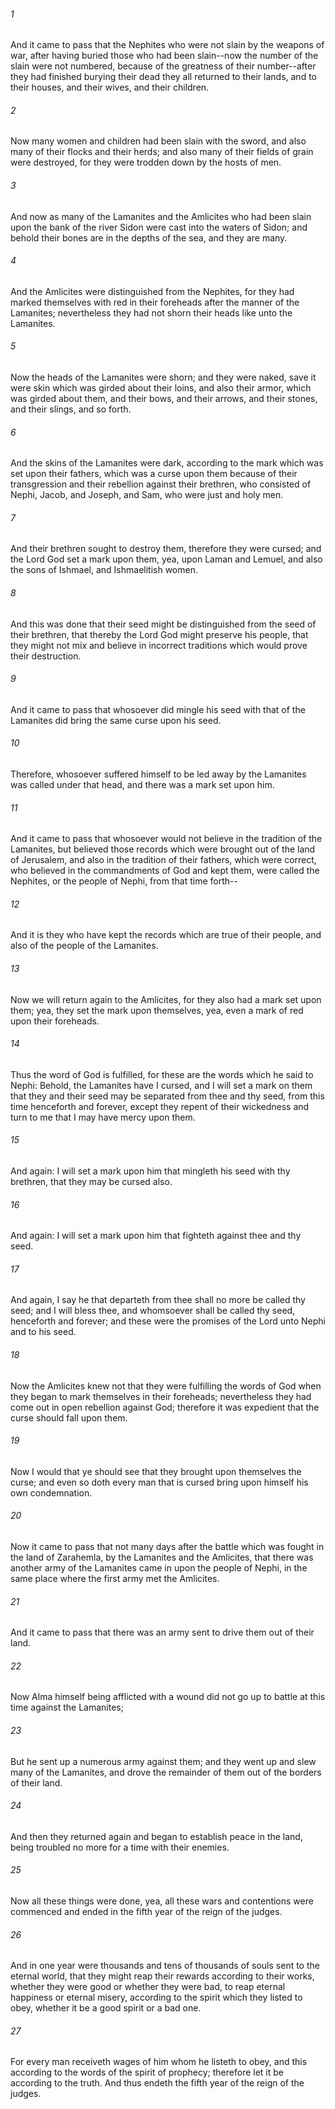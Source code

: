 ###### 1
And it came to pass that the Nephites who were not slain by the weapons of war, after having buried those who had been slain--now the number of the slain were not numbered, because of the greatness of their number--after they had finished burying their dead they all returned to their lands, and to their houses, and their wives, and their children.

###### 2
Now many women and children had been slain with the sword, and also many of their flocks and their herds; and also many of their fields of grain were destroyed, for they were trodden down by the hosts of men.

###### 3
And now as many of the Lamanites and the Amlicites who had been slain upon the bank of the river Sidon were cast into the waters of Sidon; and behold their bones are in the depths of the sea, and they are many.

###### 4
And the Amlicites were distinguished from the Nephites, for they had marked themselves with red in their foreheads after the manner of the Lamanites; nevertheless they had not shorn their heads like unto the Lamanites.

###### 5
Now the heads of the Lamanites were shorn; and they were naked, save it were skin which was girded about their loins, and also their armor, which was girded about them, and their bows, and their arrows, and their stones, and their slings, and so forth.

###### 6
And the skins of the Lamanites were dark, according to the mark which was set upon their fathers, which was a curse upon them because of their transgression and their rebellion against their brethren, who consisted of Nephi, Jacob, and Joseph, and Sam, who were just and holy men.

###### 7
And their brethren sought to destroy them, therefore they were cursed; and the Lord God set a mark upon them, yea, upon Laman and Lemuel, and also the sons of Ishmael, and Ishmaelitish women.

###### 8
And this was done that their seed might be distinguished from the seed of their brethren, that thereby the Lord God might preserve his people, that they might not mix and believe in incorrect traditions which would prove their destruction.

###### 9
And it came to pass that whosoever did mingle his seed with that of the Lamanites did bring the same curse upon his seed.

###### 10
Therefore, whosoever suffered himself to be led away by the Lamanites was called under that head, and there was a mark set upon him.

###### 11
And it came to pass that whosoever would not believe in the tradition of the Lamanites, but believed those records which were brought out of the land of Jerusalem, and also in the tradition of their fathers, which were correct, who believed in the commandments of God and kept them, were called the Nephites, or the people of Nephi, from that time forth--

###### 12
And it is they who have kept the records which are true of their people, and also of the people of the Lamanites.

###### 13
Now we will return again to the Amlicites, for they also had a mark set upon them; yea, they set the mark upon themselves, yea, even a mark of red upon their foreheads.

###### 14
Thus the word of God is fulfilled, for these are the words which he said to Nephi: Behold, the Lamanites have I cursed, and I will set a mark on them that they and their seed may be separated from thee and thy seed, from this time henceforth and forever, except they repent of their wickedness and turn to me that I may have mercy upon them.

###### 15
And again: I will set a mark upon him that mingleth his seed with thy brethren, that they may be cursed also.

###### 16
And again: I will set a mark upon him that fighteth against thee and thy seed.

###### 17
And again, I say he that departeth from thee shall no more be called thy seed; and I will bless thee, and whomsoever shall be called thy seed, henceforth and forever; and these were the promises of the Lord unto Nephi and to his seed.

###### 18
Now the Amlicites knew not that they were fulfilling the words of God when they began to mark themselves in their foreheads; nevertheless they had come out in open rebellion against God; therefore it was expedient that the curse should fall upon them.

###### 19
Now I would that ye should see that they brought upon themselves the curse; and even so doth every man that is cursed bring upon himself his own condemnation.

###### 20
Now it came to pass that not many days after the battle which was fought in the land of Zarahemla, by the Lamanites and the Amlicites, that there was another army of the Lamanites came in upon the people of Nephi, in the same place where the first army met the Amlicites.

###### 21
And it came to pass that there was an army sent to drive them out of their land.

###### 22
Now Alma himself being afflicted with a wound did not go up to battle at this time against the Lamanites;

###### 23
But he sent up a numerous army against them; and they went up and slew many of the Lamanites, and drove the remainder of them out of the borders of their land.

###### 24
And then they returned again and began to establish peace in the land, being troubled no more for a time with their enemies.

###### 25
Now all these things were done, yea, all these wars and contentions were commenced and ended in the fifth year of the reign of the judges.

###### 26
And in one year were thousands and tens of thousands of souls sent to the eternal world, that they might reap their rewards according to their works, whether they were good or whether they were bad, to reap eternal happiness or eternal misery, according to the spirit which they listed to obey, whether it be a good spirit or a bad one.

###### 27
For every man receiveth wages of him whom he listeth to obey, and this according to the words of the spirit of prophecy; therefore let it be according to the truth. And thus endeth the fifth year of the reign of the judges.

